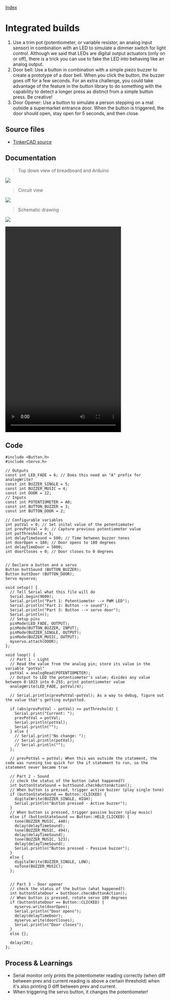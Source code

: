 [Index](index.html)

# Integrated builds

1. Use a trim pot (potentiometer, or variable resistor, an analog input sensor) in combination with an LED to simulate a dimmer switch for light control. Although we said that LEDs are digital output actuators (only on or off), there is a trick you can use to fake the LED into behaving like an analog output.
2. Door bell: Use a button in combination with a simple piezo buzzer to create a prototype of a door bell. When you click the button, the buzzer goes off for a few seconds. For an extra challenge, you could take advantage of the feature in the button library to do something with the capability to detect a longer press as distinct from a simple button press. Be creative!
3. Door Opener: Use a button to simulate a person stepping on a mat outside a supermarket entrance door. When the button is triggered, the door should open, stay open for 5 seconds, and then close.  

## Source files
* [TinkerCAD source](https://www.tinkercad.com/things/0Tl4qEiTSuJ/editel?sharecode=lVPPhKP5lYT_n1I6WCdNQB4i8m_dSqc0DnJFyk5gzks)

## Documentation
> Top down view of breadboard and Arduino

![](./assets/03-00012.webp)

> Circuit view

![](./assets/03-00013.webp)

> Schematic drawing

![](./assets/03-00014.webp)

<video width="360" height="640" controls>
  <source src="./assets/03-integrated.mov" type="video/mp4">
</video>

## Code

``` JS
#include <Button.h>
#include <Servo.h>

// Outputs
const int LED_FADE = 6; // Does this need an "A" prefix for analogWrite?
const int BUZZER_SINGLE = 5;
const int BUZZER_MUSIC = 4;
const int DOOR = 12;
// Inputs
const int POTENTIOMETER = A0;
const int BUTTON_BUZZER = 3;
const int BUTTON_DOOR = 2;

// Configurable variables
int potVal = 0; // Set inital value of the potentiomater
int prevPotVal = 0; // Capture previous potentiometer value
int potThreshold = 5;
int delayTimeSound = 500; // Time between buzzer tones
int doorOpen = 180; // Door opens to 180 degrees
int delayTimeDoor = 5000;
int doorCloses = 0; // Door closes to 0 degrees


// Declare a button and a servo
Button buttSound (BUTTON_BUZZER);
Button buttDoor (BUTTON_DOOR);
Servo myservo;

void setup() {
  // Tell Serial what this file will do
  Serial.begin(9600);
  Serial.println("Part 1: Potentiometer --> PWM LED");
  Serial.println("Part 2: Button --> sound");
  Serial.println("Part 3: Button --> servo door");
  Serial.println();
  // Setup pins
  pinMode(LED_FADE, OUTPUT);
  pinMode(BUTTON_BUZZER, INPUT);
  pinMode(BUZZER_SINGLE, OUTPUT);
  pinMode(BUZZER_MUSIC, OUTPUT);
  myservo.attach(DOOR);
};

void loop() {
  // Part 1 - Light
  // Read the value from the analog pin; store its value in the variable "potVal"
  potVal = analogRead(POTENTIOMETER);
  // Output to LED the potentiometer's value; divides any value between 0-1023 into 0-255; print potentiometer value
  analogWrite(LED_FADE, potVal/4); 
  
  // Serial.println(prevPotVal-potVal); As a way to debug, figure out the value that's getting outputted.

  if (abs(prevPotVal - potVal) >= potThreshold) {
    Serial.print("Current: ");
    prevPotVal = potVal;
    Serial.println(potVal);
    Serial.println("");
  } else {
    // Serial.print("No change: ");
    // Serial.println(potVal);
    // Serial.println("");
  };

  // prevPotVal = potVal; When this was outside the statement, the code was running too quick for the if statement to run, so the statement never became true

  // Part 2 - Sound
  // check the status of the button (what happened?)
  int buttonStateSound = buttSound.checkButtonAction();
  // When button is pressed, trigger active buzzer (play single tone)
  if (buttonStateSound == Button::CLICKED) {
    digitalWrite(BUZZER_SINGLE, HIGH);
    Serial.println("Button pressed - Active buzzer");
  }
  // When button is pressed, trigger passive buzzer (play music)
  else if (buttonStateSound == Button::HELD_CLICKED) {
    tone(BUZZER_MUSIC, 440);
    delay(delayTimeSound);
    tone(BUZZER_MUSIC, 494);
    delay(delayTimeSound);
    tone(BUZZER_MUSIC, 523);
    delay(delayTimeSound);
    Serial.println("Button pressed - Passive buzzer");
  }
  else {
    digitalWrite(BUZZER_SINGLE, LOW);
    noTone(BUZZER_MUSIC);
  };


  // Part 3 - Door opener
  // check the status of the button (what happened?)
  int buttonStateDoor = buttDoor.checkButtonAction();
  // When button is pressed, rotate servo 180 degrees
  if (buttonStateDoor == Button::CLICKED) {
    myservo.write(doorOpen);
    Serial.println("Door opens");
    delay(delayTimeDoor);
    myservo.write(doorCloses);
    Serial.println("Door closes");
  }
  else {};

  delay(20);
};
```

## Process & Learnings
* Serial monitor only prints the potentiometer reading correctly (when diff between prev and current reading is above a certain threshold) when it's also printing 0 diff between prev and current.
* When triggering the servo button, it changes the potentiometer! 
